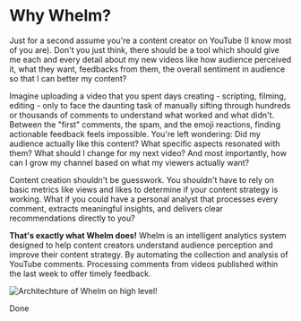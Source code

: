 # Why Whelm?

Just for a second assume you're a content creator on YouTube (I know most of you are). Don't you just think, there should be a tool which should give me each and every detail about my new videos like how audience perceived it, what they want, feedbacks from them, the overall sentiment in audience so that I can better my content?

Imagine uploading a video that you spent days creating - scripting, filming, editing - only to face the daunting task of manually sifting through hundreds or thousands of comments to understand what worked and what didn't. Between the "first" comments, the spam, and the emoji reactions, finding actionable feedback feels impossible. You're left wondering: Did my audience actually like this content? What specific aspects resonated with them? What should I change for my next video? And most importantly, how can I grow my channel based on what my viewers actually want?

Content creation shouldn't be guesswork. You shouldn't have to rely on basic metrics like views and likes to determine if your content strategy is working. What if you could have a personal analyst that processes every comment, extracts meaningful insights, and delivers clear recommendations directly to you?

**That's exactly what Whelm does!** Whelm is an intelligent analytics system designed to help content creators understand audience perception and improve their content strategy. By automating the collection and analysis of YouTube comments. Processing comments from videos published within the last week to offer timely feedback.

<img src="https://ik.imagekit.io/fcaqoy5tdf/structure.jpg?updatedAt=1743618202814" alt="Architechture of Whelm on high level!">

Done  
